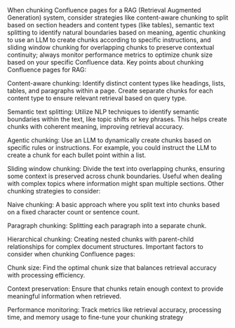 When chunking Confluence pages for a RAG (Retrieval Augmented Generation) system, consider strategies like content-aware chunking to split based on section headers and content types (like tables), semantic text splitting to identify natural boundaries based on meaning, agentic chunking to use an LLM to create chunks according to specific instructions, and sliding window chunking for overlapping chunks to preserve contextual continuity; always monitor performance metrics to optimize chunk size based on your specific Confluence data. 
Key points about chunking Confluence pages for RAG:

Content-aware chunking:
Identify distinct content types like headings, lists, tables, and paragraphs within a page. 
Create separate chunks for each content type to ensure relevant retrieval based on query type. 

Semantic text splitting:
Utilize NLP techniques to identify semantic boundaries within the text, like topic shifts or key phrases. 
This helps create chunks with coherent meaning, improving retrieval accuracy. 

Agentic chunking:
Use an LLM to dynamically create chunks based on specific rules or instructions. 
For example, you could instruct the LLM to create a chunk for each bullet point within a list. 

Sliding window chunking:
Divide the text into overlapping chunks, ensuring some context is preserved across chunk boundaries. 
Useful when dealing with complex topics where information might span multiple sections. 
Other chunking strategies to consider:

Naive chunking: A basic approach where you split text into chunks based on a fixed character count or sentence count. 

Paragraph chunking: Splitting each paragraph into a separate chunk. 

Hierarchical chunking: Creating nested chunks with parent-child relationships for complex document structures. 
Important factors to consider when chunking Confluence pages:

Chunk size:
Find the optimal chunk size that balances retrieval accuracy with processing efficiency. 

Context preservation:
Ensure that chunks retain enough context to provide meaningful information when retrieved. 

Performance monitoring:
Track metrics like retrieval accuracy, processing time, and memory usage to fine-tune your chunking strategy
